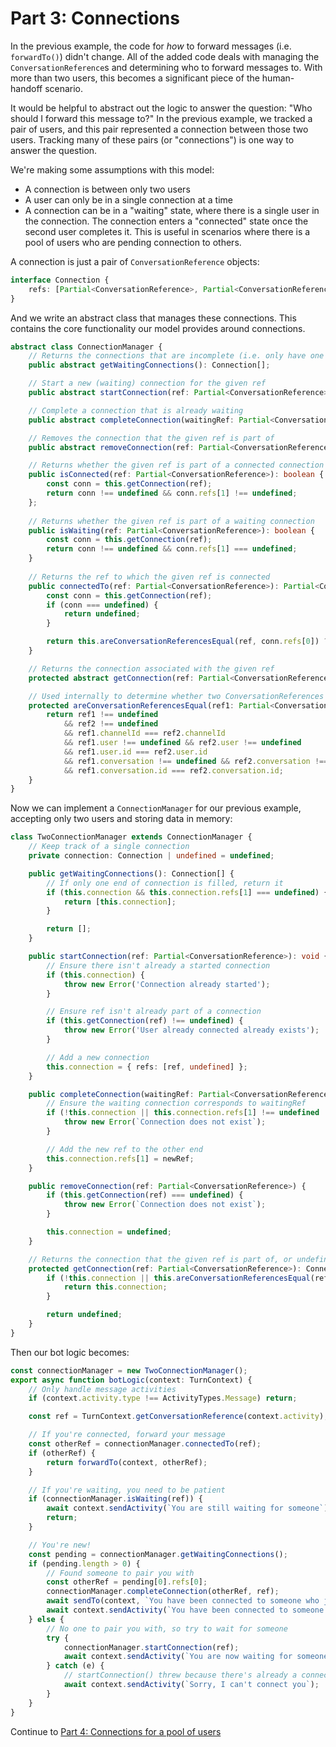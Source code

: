 # Part 3: Connections

In the previous example, the code for *how* to forward messages (i.e. `forwardTo()`) didn't change. All of the added code deals with managing the `ConversationReference`s and determining who to forward messages to. With more than two users, this becomes a significant piece of the human-handoff scenario.

It would be helpful to abstract out the logic to answer the question: "Who should I forward this message to?" In the previous example, we tracked a pair of users, and this pair represented a connection between those two users. Tracking many of these pairs (or "connections") is one way to answer the question.

We're making some assumptions with this model:
- A connection is between only two users
- A user can only be in a single connection at a time
- A connection can be in a "waiting" state, where there is a single user in the connection. The connection enters a "connected" state once the second user completes it. This is useful in scenarios where there is a pool of users who are pending connection to others.

A connection is just a pair of `ConversationReference` objects:

```ts
interface Connection {
    refs: [Partial<ConversationReference>, Partial<ConversationReference> | undefined];
}
```

And we write an abstract class that manages these connections. This contains the core functionality our model provides around connections.

```ts
abstract class ConnectionManager {
    // Returns the connections that are incomplete (i.e. only have one user, no user on the other end)
    public abstract getWaitingConnections(): Connection[];

    // Start a new (waiting) connection for the given ref
    public abstract startConnection(ref: Partial<ConversationReference>): void;

    // Complete a connection that is already waiting
    public abstract completeConnection(waitingRef: Partial<ConversationReference>, newRef: Partial<ConversationReference>): void;

    // Removes the connection that the given ref is part of
    public abstract removeConnection(ref: Partial<ConversationReference>): void;

    // Returns whether the given ref is part of a connected connection
    public isConnected(ref: Partial<ConversationReference>): boolean {
        const conn = this.getConnection(ref);
        return conn !== undefined && conn.refs[1] !== undefined;
    };
    
    // Returns whether the given ref is part of a waiting connection
    public isWaiting(ref: Partial<ConversationReference>): boolean {
        const conn = this.getConnection(ref);
        return conn !== undefined && conn.refs[1] === undefined;
    }
    
    // Returns the ref to which the given ref is connected
    public connectedTo(ref: Partial<ConversationReference>): Partial<ConversationReference> | undefined {
        const conn = this.getConnection(ref);
        if (conn === undefined) {
            return undefined;
        }

        return this.areConversationReferencesEqual(ref, conn.refs[0]) ? conn.refs[1] : conn.refs[0];
    }

    // Returns the connection associated with the given ref
    protected abstract getConnection(ref: Partial<ConversationReference>): Connection | undefined;

    // Used internally to determine whether two ConversationReferences refer to the same conversation
    protected areConversationReferencesEqual(ref1: Partial<ConversationReference> | undefined, ref2: Partial<ConversationReference> | undefined) {
        return ref1 !== undefined
            && ref2 !== undefined
            && ref1.channelId === ref2.channelId
            && ref1.user !== undefined && ref2.user !== undefined
            && ref1.user.id === ref2.user.id
            && ref1.conversation !== undefined && ref2.conversation !== undefined
            && ref1.conversation.id === ref2.conversation.id;
    }
}
```

Now we can implement a `ConnectionManager` for our previous example, accepting only two users and storing data in memory:

```ts
class TwoConnectionManager extends ConnectionManager {
    // Keep track of a single connection
    private connection: Connection | undefined = undefined;

    public getWaitingConnections(): Connection[] {
        // If only one end of connection is filled, return it
        if (this.connection && this.connection.refs[1] === undefined) {
            return [this.connection];
        }

        return [];
    }

    public startConnection(ref: Partial<ConversationReference>): void {
        // Ensure there isn't already a started connection
        if (this.connection) {
            throw new Error('Connection already started');
        }

        // Ensure ref isn't already part of a connection
        if (this.getConnection(ref) !== undefined) {
            throw new Error('User already connected already exists');
        }

        // Add a new connection
        this.connection = { refs: [ref, undefined] };
    }

    public completeConnection(waitingRef: Partial<ConversationReference>, newRef: Partial<ConversationReference>): void {
        // Ensure the waiting connection corresponds to waitingRef
        if (!this.connection || this.connection.refs[1] !== undefined || !this.areConversationReferencesEqual(waitingRef, this.connection.refs[0])) {
            throw new Error(`Connection does not exist`);
        }

        // Add the new ref to the other end
        this.connection.refs[1] = newRef;
    }

    public removeConnection(ref: Partial<ConversationReference>) {
        if (this.getConnection(ref) === undefined) {
            throw new Error(`Connection does not exist`);
        }

        this.connection = undefined;
    }

    // Returns the connection that the given ref is part of, or undefined if it isn't part of any connections
    protected getConnection(ref: Partial<ConversationReference>): Connection | undefined {
        if (!this.connection || this.areConversationReferencesEqual(ref, this.connection.refs[0]) || this.areConversationReferencesEqual(ref, this.connection.refs[1])) {
            return this.connection;
        }

        return undefined;
    }
}
```

Then our bot logic becomes:

```ts
const connectionManager = new TwoConnectionManager();
export async function botLogic(context: TurnContext) {
    // Only handle message activities
    if (context.activity.type !== ActivityTypes.Message) return;

    const ref = TurnContext.getConversationReference(context.activity);

    // If you're connected, forward your message
    const otherRef = connectionManager.connectedTo(ref);
    if (otherRef) {
        return forwardTo(context, otherRef);
    }

    // If you're waiting, you need to be patient
    if (connectionManager.isWaiting(ref)) {
        await context.sendActivity(`You are still waiting for someone`);
        return;
    }

    // You're new!
    const pending = connectionManager.getWaitingConnections();
    if (pending.length > 0) {
        // Found someone to pair you with
        const otherRef = pending[0].refs[0];
        connectionManager.completeConnection(otherRef, ref);
        await sendTo(context, `You have been connected to someone who just joined`, otherRef);
        await context.sendActivity(`You have been connected to someone who was waiting`);
    } else {
        // No one to pair you with, so try to wait for someone
        try {
            connectionManager.startConnection(ref);
            await context.sendActivity(`You are now waiting for someone`);
        } catch (e) {
            // startConnection() threw because there's already a connection
            await context.sendActivity(`Sorry, I can't connect you`);
        }
    }
}
```

Continue to [Part 4: Connections for a pool of users](../4-user-pool-with-connections/)